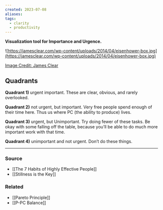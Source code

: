 ```yaml
---
created: 2023-07-08
aliases: 
tags:
  - clarity
  - productivity
---
```

**Visualization tool for Importance and Urgence.**

![https://jamesclear.com/wp-content/uploads/2014/04/eisenhower-box.jpg](https://jamesclear.com/wp-content/uploads/2014/04/eisenhower-box.jpg)

[Image Credit: James Clear](https://jamesclear.com/eisenhower-box)

## Quadrants

**Quadrant 1)** urgent important. These are clear, obvious, and rarely overlooked. 

**Quadrant 2)** not urgent, but important. Very free people spend enough of their time here. Thus us where PC (the ability to produce) lives.

**Quadrant 3)** urgent, but Unimportant. Try doing fewer of these tasks. Be okay with some falling off the table, because you’ll be able to do much more important work with that time. 

**Quadrant 4)** unimportant and not urgent. Don’t do these things. 

****
### Source
- [[The 7 Habits of Highly Effective People]]
- [[Stillness is the Key]]

### Related
- [[Pareto Principle]]
- [[P-PC Balance]]